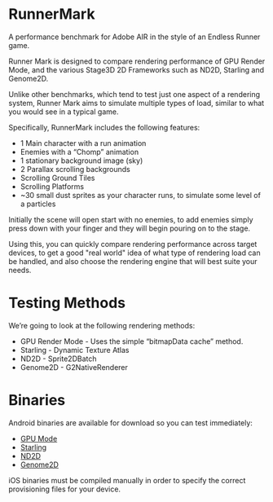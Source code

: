RunnerMark
==========

A performance benchmark for Adobe AIR in the style of an Endless Runner game.

Runner Mark is designed to compare rendering performance of GPU Render Mode, and the various Stage3D 2D Frameworks such as ND2D, Starling and Genome2D.

Unlike other benchmarks, which tend to test just one aspect of a rendering system, Runner Mark aims to simulate multiple types of load, similar to what you would see in a typical game.

Specifically, RunnerMark includes the following features:

* 1 Main character with a run animation
* Enemies with a “Chomp” animation
* 1 stationary background image (sky)
* 2 Parallax scrolling backgrounds
* Scrolling Ground Tiles
* Scrolling Platforms
* ~30 small dust sprites as your character runs, to simulate some level of a particles

Initially the scene will open start with no enemies, to add enemies simply press down with your finger and they will begin pouring on to the stage.

Using this, you can quickly compare rendering performance across target devices, to get a good "real world" idea of what type of rendering load can be handled, and also choose the rendering engine that will best suite your needs.

Testing Methods
===============
We’re going to look at the following rendering methods:

* GPU Render Mode - Uses the simple “bitmapData cache” method.
* Starling - Dynamic Texture Atlas
* ND2D - Sprite2DBatch
* Genome2D - G2NativeRenderer

Binaries
===============
Android binaries are available for download so you can test immediately:

* [GPU Mode](https://github.com/esDotDev/RunnerMark/blob/master/bin/RunnerMark-GPU.apk?raw=true)
* [Starling](https://github.com/esDotDev/RunnerMark/blob/master/bin/RunnerMark-Starling.apk?raw=true)
* [ND2D](https://github.com/esDotDev/RunnerMark/blob/master/bin/RunnerMark-ND2D.apk?raw=true)
* [Genome2D](https://github.com/esDotDev/RunnerMark/blob/master/bin/RunnerMark-G2DNativeRenderer.apk?raw=true)


iOS binaries must be compiled manually in order to specify the correct provisioning files for your device.